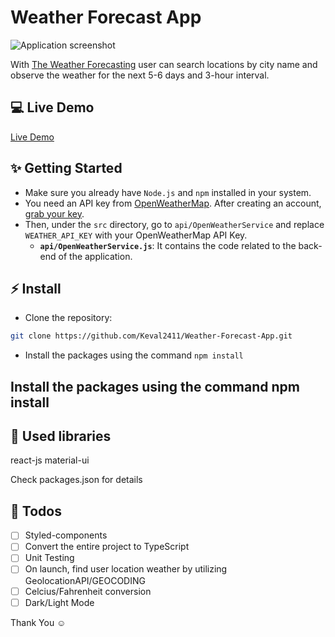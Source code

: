 # Weather Forecast App

![Application screenshot](https://github.com/Keval2411/Weather-Forecast-App/assets/117978648/c4192da0-446f-4171-a77d-27a2060c40c7)

With [The Weather Forecasting](https://the-weather-forecasting.netlify.app) user can search locations by city name and observe the weather for the next 5-6 days and 3-hour interval.

## 💻 Live Demo

[Live Demo](https://the-weather-forecasting.netlify.app)

## ✨ Getting Started

- Make sure you already have `Node.js` and `npm` installed in your system.
- You need an API key from [OpenWeatherMap](https://openweathermap.org/). After creating an account, [grab your key](https://home.openweathermap.org/api_keys).
- Then, under the `src` directory, go to `api/OpenWeatherService` and replace `WEATHER_API_KEY` with your OpenWeatherMap API Key.
  - **`api/OpenWeatherService.js`**: It contains the code related to the back-end of the application.

## ⚡ Install

- Clone the repository:

```bash
git clone https://github.com/Keval2411/Weather-Forecast-App.git
```

- Install the packages using the command `npm install`

## Install the packages using the command npm install

## 📙 Used libraries
react-js
material-ui

Check packages.json for details

## 📄 Todos

- [ ] Styled-components
- [ ] Convert the entire project to TypeScript
- [ ] Unit Testing
- [ ] On launch, find user location weather by utilizing GeolocationAPI/GEOCODING
- [ ] Celcius/Fahrenheit conversion
- [ ] Dark/Light Mode

Thank You ☺

